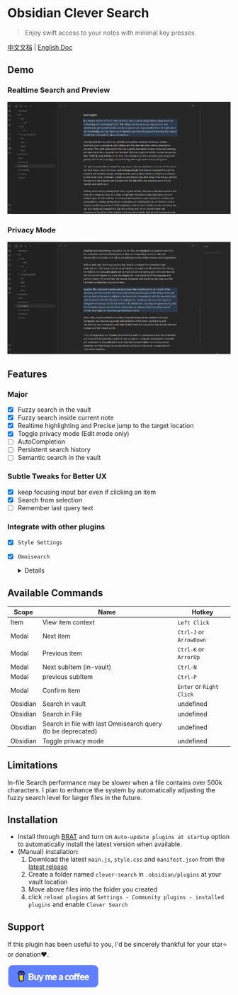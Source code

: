 # Obsidian Clever Search

> Enjoy swift access to your notes with minimal key presses

[中文文档](README-ZH.md) | [English Doc](README.md)

## Demo

### Realtime Search and Preview

![demo-search-in-file](assets/images/demo-search-in-file.gif)

### Privacy Mode

![demo-privacy-mode](assets/images/demo-privacy-mode.gif)

## Features

### Major

- [x] Fuzzy search in the vault
- [x] Fuzzy search inside current note
- [x] Realtime highlighting and Precise jump to the target location
- [x] Toggle privacy mode (Edit mode only)
- [ ] AutoCompletion
- [ ] Persistent search history
- [ ] Semantic search in the vault

### Subtle Tweaks for Better UX

- [x] keep focusing input bar even if clicking an item
- [x] Search from selection
- [ ] Remember last query text

### Integrate with other plugins

- [x] `Style Settings`
- [x] `Omnisearch`
    <details><summary>Details</summary>
        New command:<br>"Search in file with last Omnisearch query"<br><br>
        Use case:<br>
        When you confirm an in-vault search by Omnisearch and think there might be more matched text that are not listed by Omnisearch in current file, trigger this command will open a in-file search modal and fill the search bar with last query in Omnisearch.<br><br>
        Note: <br>This is just a temporary workaround for a better in-vault search. I will implement full-featured in-vault search without dependency on Omnisearch in the future.
    </details>


## Available Commands

| Scope    | Name                          |  Hotkey                   |
| -------- | ----------------------------- | ------------------------ |
| Item     | View item context             | `Left Click`             |
| Modal    | Next item                     | `Ctrl-J` or `ArrowDown`  |
| Modal    | Previous item                 | `Ctrl-K` or `ArrorUp`    |
| Modal    | Next subItem (in-vault)       | `Ctrl-N`                 |
| Modal    | previous subItem              | `Ctrl-P`                 |
| Modal    | Confirm item                  | `Enter` or `Right Click` |
| Obsidian | Search in vault               | undefined                |
| Obsidian | Search in File                | undefined                |
| Obsidian | Search in file with last Omnisearch query (to be deprecated) | undefined |
| Obsidian | Toggle privacy mode           | undefined                |

## Limitations

In-file Search performance may be slower when a file contains over 500k characters. I plan to enhance the system by automatically adjusting the fuzzy search level for larger files in the future.

## Installation

- Install through [BRAT](https://github.com/TfTHacker/obsidian42-brat) and turn on `Auto-update plugins at startup` option to automatically install the latest version when available.
- (Manual) installation:
    1. Download the latest `main.js`, `style.css` and `manifest.json` from the [latest release](https://github.com/yan42685/obsidian-clever-search/releases)
    2. Create a folder named `clever-search` in `.obsidian/plugins` at your vault location
    3. Move above files into the folder you created
    4. click `reload plugins` at `Settings - Community plugins - installed plugins` and enable `Clever Search`

## Support

If this plugin has been useful to you, I'd be sincerely thankful for your star⭐ or donation❤️.

[![image](assets/images/buymeacoffee.png)](https://www.buymeacoffee.com/AlexClifton)
